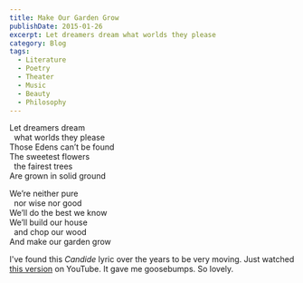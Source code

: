 ```yaml
---
title: Make Our Garden Grow
publishDate: 2015-01-26
excerpt: Let dreamers dream what worlds they please
category: Blog
tags:
  - Literature
  - Poetry
  - Theater
  - Music
  - Beauty
  - Philosophy
---
```


<p>
  Let dreamers dream<br />
  &nbsp; what worlds they please<br />
  Those Edens can’t be found<br />
  The sweetest flowers<br />
  &nbsp; the fairest trees<br />
  Are grown in solid ground
</p>
<p>
  We’re neither pure<br />
  &nbsp; nor wise nor good<br />
  We’ll do the best we know<br />
  We’ll build our house<br />
  &nbsp; and chop our wood<br />
  And make our garden grow
</p>
<p>
  I've found this <em>Candide</em> lyric over the years to be very moving. Just watched
  <a href="https://www.youtube.com/watch?v=nlVD-jrq_Yk">this version</a> on YouTube. It gave me goosebumps. So lovely.
</p>
